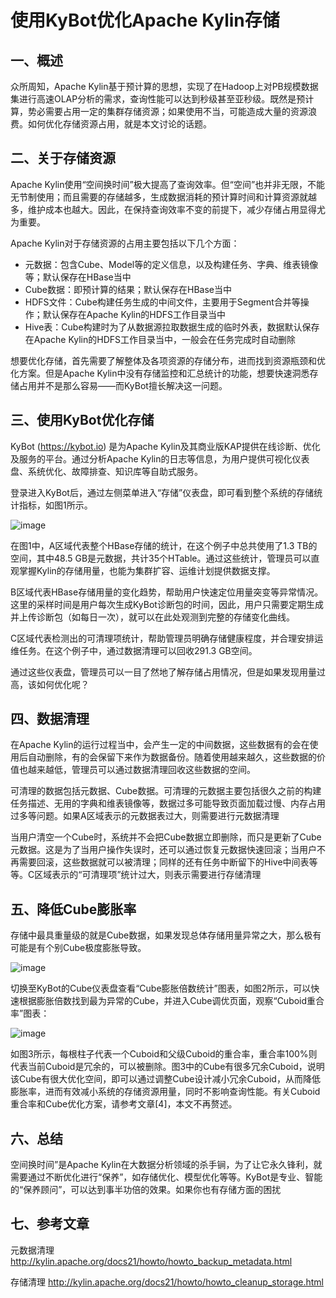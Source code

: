 # 使用KyBot优化Apache Kylin存储


## 一、概述


众所周知，Apache Kylin基于预计算的思想，实现了在Hadoop上对PB规模数据集进行高速OLAP分析的需求，查询性能可以达到秒级甚至亚秒级。既然是预计算，势必需要占用一定的集群存储资源；如果使用不当，可能造成大量的资源浪费。如何优化存储资源占用，就是本文讨论的话题。


## 二、关于存储资源

Apache Kylin使用“空间换时间”极大提高了查询效率。但“空间”也并非无限，不能无节制使用；而且需要的存储越多，生成数据消耗的预计算时间和计算资源就越多，维护成本也越大。因此，在保持查询效率不变的前提下，减少存储占用显得尤为重要。


Apache Kylin对于存储资源的占用主要包括以下几个方面：


* 元数据：包含Cube、Model等的定义信息，以及构建任务、字典、维表镜像等；默认保存在HBase当中
* Cube数据：即预计算的结果；默认保存在HBase当中
* HDFS文件：Cube构建任务生成的中间文件，主要用于Segment合并等操作；默认保存在Apache Kylin的HDFS工作目录当中
* Hive表：Cube构建时为了从数据源拉取数据生成的临时外表，数据默认保存在Apache Kylin的HDFS工作目录当中，一般会在任务完成时自动删除


想要优化存储，首先需要了解整体及各项资源的存储分布，进而找到资源瓶颈和优化方案。但是Apache Kylin中没有存储监控和汇总统计的功能，想要快速洞悉存储占用并不是那么容易——而KyBot擅长解决这一问题。


## 三、使用KyBot优化存储

KyBot (https://kybot.io) 是为Apache Kylin及其商业版KAP提供在线诊断、优化及服务的平台。通过分析Apache Kylin的日志等信息，为用户提供可视化仪表盘、系统优化、故障排查、知识库等自助式服务。


登录进入KyBot后，通过左侧菜单进入“存储”仪表盘，即可看到整个系统的存储统计指标，如图1所示。


![image](https://github.com/csy512889371/learnDoc/blob/master/image/2018/zz/71.png)

在图1中，A区域代表整个HBase存储的统计，在这个例子中总共使用了1.3 TB的空间，其中48.5 GB是元数据，共计35个HTable。通过这些统计，管理员可以直观掌握Kylin的存储用量，也能为集群扩容、运维计划提供数据支撑。


B区域代表HBase存储用量的变化趋势，帮助用户快速定位用量突变等异常情况。这里的采样时间是用户每次生成KyBot诊断包的时间，因此，用户只需要定期生成并上传诊断包（如每日一次），就可以在此处观测到完整的存储变化曲线。


C区域代表检测出的可清理项统计，帮助管理员明确存储健康程度，并合理安排运维任务。在这个例子中，通过数据清理可以回收291.3 GB空间。

通过这些仪表盘，管理员可以一目了然地了解存储占用情况，但是如果发现用量过高，该如何优化呢？


## 四、数据清理


在Apache Kylin的运行过程当中，会产生一定的中间数据，这些数据有的会在使用后自动删除，有的会保留下来作为数据备份。随着使用越来越久，这些数据的价值也越来越低，管理员可以通过数据清理回收这些数据的空间。


可清理的数据包括元数据、Cube数据。可清理的元数据主要包括很久之前的构建任务描述、无用的字典和维表镜像等，数据过多可能导致页面加载过慢、内存占用过多等问题。如果A区域表示的元数据表过大，则需要进行元数据清理

当用户清空一个Cube时，系统并不会把Cube数据立即删除，而只是更新了Cube元数据。这是为了当用户操作失误时，还可以通过恢复元数据快速回滚；当用户不再需要回滚，这些数据就可以被清理；同样的还有任务中断留下的Hive中间表等等。C区域表示的“可清理项”统计过大，则表示需要进行存储清理


## 五、降低Cube膨胀率


存储中最具重量级的就是Cube数据，如果发现总体存储用量异常之大，那么极有可能是有个别Cube极度膨胀导致。


![image](https://github.com/csy512889371/learnDoc/blob/master/image/2018/zz/72.png)

切换至KyBot的Cube仪表盘查看“Cube膨胀倍数统计”图表，如图2所示，可以快速根据膨胀倍数找到最为异常的Cube，并进入Cube调优页面，观察“Cuboid重合率”图表：

![image](https://github.com/csy512889371/learnDoc/blob/master/image/2018/zz/73.png)

如图3所示，每根柱子代表一个Cuboid和父级Cuboid的重合率，重合率100%则代表当前Cuboid是冗余的，可以被删除。图3中的Cube有很多冗余Cuboid，说明该Cube有很大优化空间，即可以通过调整Cube设计减小冗余Cuboid，从而降低膨胀率，进而有效减小系统的存储资源用量，同时不影响查询性能。有关Cuboid重合率和Cube优化方案，请参考文章[4]，本文不再赘述。

## 六、总结

空间换时间”是Apache Kylin在大数据分析领域的杀手锏，为了让它永久锋利，就需要通过不断优化进行“保养”，如存储优化、模型优化等等。KyBot是专业、智能的“保养顾问”，可以达到事半功倍的效果。如果你也有存储方面的困扰

## 七、参考文章

元数据清理 http://kylin.apache.org/docs21/howto/howto_backup_metadata.html

存储清理 http://kylin.apache.org/docs21/howto/howto_cleanup_storage.html



